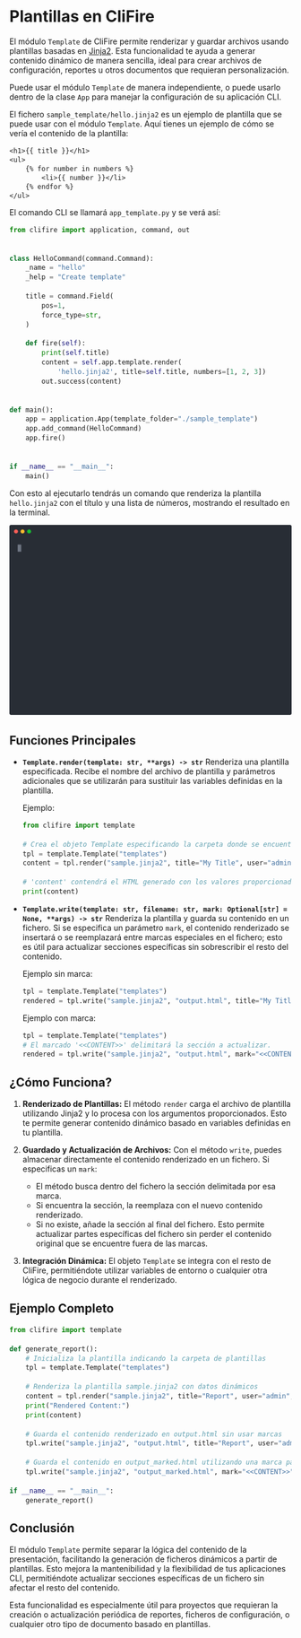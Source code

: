 # Plantillas en CliFire

El módulo `Template` de CliFire permite renderizar y guardar archivos usando plantillas basadas en [Jinja2](https://jinja.palletsprojects.com/). Esta funcionalidad te ayuda a generar contenido dinámico de manera sencilla, ideal para crear archivos de configuración, reportes u otros documentos que requieran personalización.

Puede usar el módulo `Template` de manera independiente, o puede usarlo dentro de la clase `App` para manejar la configuración de su aplicación CLI.

El fichero `sample_template/hello.jinja2` es un ejemplo de plantilla que se puede usar con el módulo `Template`. Aquí tienes un ejemplo de cómo se vería el contenido de la plantilla:

```jinja2
<h1>{{ title }}</h1>
<ul>
    {% for number in numbers %}
        <li>{{ number }}</li>
    {% endfor %}
</ul>
```

El comando CLI se llamará `app_template.py` y se verá así:
```python
from clifire import application, command, out


class HelloCommand(command.Command):
    _name = "hello"
    _help = "Create template"

    title = command.Field(
        pos=1,
        force_type=str,
    )

    def fire(self):
        print(self.title)
        content = self.app.template.render(
            'hello.jinja2', title=self.title, numbers=[1, 2, 3])
        out.success(content)


def main():
    app = application.App(template_folder="./sample_template")
    app.add_command(HelloCommand)
    app.fire()


if __name__ == "__main__":
    main()

```
Con esto al ejecutarlo tendrás un comando que renderiza la plantilla `hello.jinja2` con el título y una lista de números, mostrando el resultado en la terminal.

![Samplapp_Template](../../assets/records/samplapp_template.svg)


## Funciones Principales

- **`Template.render(template: str, **args) -> str`**
  Renderiza una plantilla especificada. Recibe el nombre del archivo de plantilla y parámetros adicionales que se utilizarán para sustituir las variables definidas en la plantilla.

  Ejemplo:
  ```python
  from clifire import template

  # Crea el objeto Template especificando la carpeta donde se encuentran las plantillas.
  tpl = template.Template("templates")
  content = tpl.render("sample.jinja2", title="My Title", user="admin", items=["one", "two"])

  # 'content' contendrá el HTML generado con los valores proporcionados.
  print(content)
  ```

- **`Template.write(template: str, filename: str, mark: Optional[str] = None, **args) -> str`**
  Renderiza la plantilla y guarda su contenido en un fichero.
  Si se especifica un parámetro `mark`, el contenido renderizado se insertará o se reemplazará entre marcas especiales en el fichero; esto es útil para actualizar secciones específicas sin sobrescribir el resto del contenido.

  Ejemplo sin marca:
  ```python
  tpl = template.Template("templates")
  rendered = tpl.write("sample.jinja2", "output.html", title="My Title", user="admin", items=["one", "two"])
  ```

  Ejemplo con marca:
  ```python
  tpl = template.Template("templates")
  # El marcado '<<CONTENT>>' delimitará la sección a actualizar.
  rendered = tpl.write("sample.jinja2", "output.html", mark="<<CONTENT>>", title="My Title", user="admin", items=["one", "two"])
  ```

## ¿Cómo Funciona?

1. **Renderizado de Plantillas:**
   El método `render` carga el archivo de plantilla utilizando Jinja2 y lo procesa con los argumentos proporcionados. Esto te permite generar contenido dinámico basado en variables definidas en tu plantilla.

2. **Guardado y Actualización de Archivos:**
   Con el método `write`, puedes almacenar directamente el contenido renderizado en un fichero.
   Si especificas un `mark`:
   - El método busca dentro del fichero la sección delimitada por esa marca.
   - Si encuentra la sección, la reemplaza con el nuevo contenido renderizado.
   - Si no existe, añade la sección al final del fichero.
   Esto permite actualizar partes específicas del fichero sin perder el contenido original que se encuentre fuera de las marcas.

3. **Integración Dinámica:**
   El objeto `Template` se integra con el resto de CliFire, permitiéndote utilizar variables de entorno o cualquier otra lógica de negocio durante el renderizado.

## Ejemplo Completo

```python
from clifire import template

def generate_report():
    # Inicializa la plantilla indicando la carpeta de plantillas
    tpl = template.Template("templates")

    # Renderiza la plantilla sample.jinja2 con datos dinámicos
    content = tpl.render("sample.jinja2", title="Report", user="admin", items=["Item 1", "Item 2", "Item 3"])
    print("Rendered Content:")
    print(content)

    # Guarda el contenido renderizado en output.html sin usar marcas
    tpl.write("sample.jinja2", "output.html", title="Report", user="admin", items=["Item 1", "Item 2", "Item 3"])

    # Guarda el contenido en output_marked.html utilizando una marca para actualizar solo una sección
    tpl.write("sample.jinja2", "output_marked.html", mark="<<CONTENT>>", title="Report", user="admin", items=["Item 1", "Item 2", "Item 3"])

if __name__ == "__main__":
    generate_report()
```

## Conclusión

El módulo `Template` permite separar la lógica del contenido de la presentación, facilitando la generación de ficheros dinámicos a partir de plantillas. Esto mejora la mantenibilidad y la flexibilidad de tus aplicaciones CLI, permitiéndote actualizar secciones específicas de un fichero sin afectar el resto del contenido.

Esta funcionalidad es especialmente útil para proyectos que requieran la creación o actualización periódica de reportes, ficheros de configuración, o cualquier otro tipo de documento basado en plantillas.
